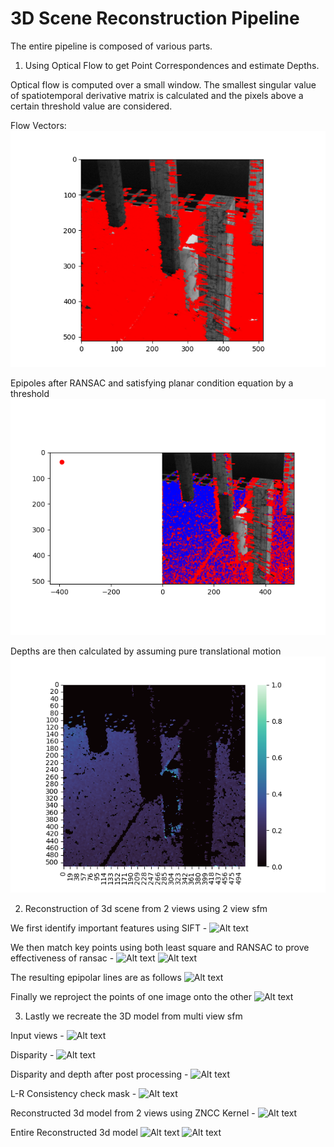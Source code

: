 # 3D Scene Reconstruction Pipeline

The entire pipeline is composed of various parts.

1) Using Optical Flow to get Point Correspondences and estimate Depths.

Optical flow is computed over a small window. The smallest singular value of spatiotemporal derivative matrix is calculated and the pixels above a certain threshold value are considered. 

Flow Vectors:
![Alt text](output/opticalflow/flow_10.png)

Epipoles after RANSAC and satisfying planar condition equation by a threshold
![Alt text](output/opticalflow/epipole_10.png)

Depths are then calculated by assuming pure translational motion
![Alt text](output/opticalflow/depth_10.png)

2) Reconstruction of 3d scene from 2 views using 2 view sfm

We first identify important features using SIFT -
![Alt text](3D-reconstruction-from-2D-images/Results/SIFT-points.png)

We then match key points using both least square and RANSAC to prove effectiveness of ransac -
![Alt text](3D-reconstruction-from-2D-images/Results/Key-pts-using-lst-sq.png)
![Alt text](3D-reconstruction-from-2D-images/Results/Key-pts-using-RANSAC.png)

The resulting epipolar lines are as follows 
![Alt text](3D-reconstruction-from-2D-images/Results/Epipolar-lines.png)

Finally we reproject the points of one image onto the other
![Alt text](3D-reconstruction-from-2D-images/Results/Reprojection.png)

3) Lastly we recreate the 3D model from multi view sfm

Input views - 
![Alt text](Reconstruction-from-Multi-view-stereo/Results/Input-views.png)

Disparity -
![Alt text](Reconstruction-from-Multi-view-stereo/Results/Disparity.png)

Disparity and depth after post processing -
![Alt text](Reconstruction-from-Multi-view-stereo/Results/Postproc-Disparity-and-depth.png)

L-R Consistency check mask -
![Alt text](Reconstruction-from-Multi-view-stereo/Results/L-R-Consistency-Check-Mask.png)

Reconstructed 3d model from 2 views using ZNCC Kernel -
![Alt text](Reconstruction-from-Multi-view-stereo/Results/Reconstructed-3d-model-ZNCC.png)

Entire Reconstructed 3d model
![Alt text](Reconstruction-from-Multi-view-stereo/Results/Reconstructed-3d-model.png)
![Alt text](Reconstruction-from-Multi-view-stereo/Results/Reconstructed-3d-model2.png)